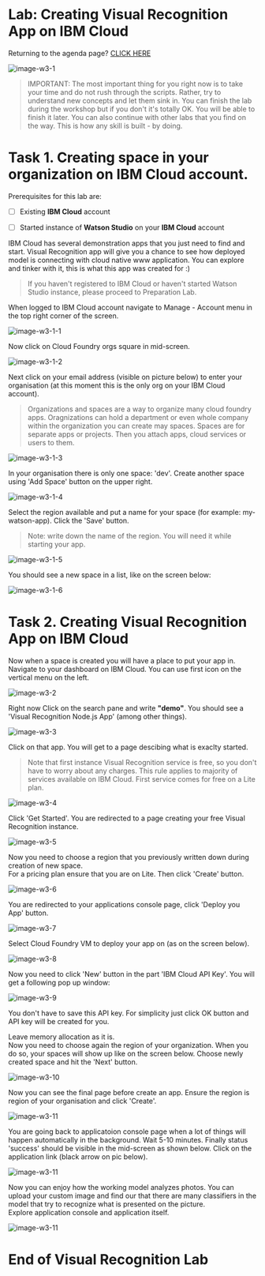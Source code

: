 # Lab: Creating Visual Recognition App on IBM Cloud
  

Returning to the agenda page?  [CLICK HERE](../README.md)  
  

![image-w3-1](../images/w3-1.png)
  
    
> IMPORTANT: The most important thing for you right now is to take your time and do not rush through the scripts. Rather, try to understand new concepts and let them sink in. You can finish the lab during the workshop but if you don't it's totally OK. You will be able to finish it later.  You can also continue with other labs that you find on the way. This is how any skill is built - by doing. 




# Task 1. Creating space in your organization on IBM Cloud account.

Prerequisites for this lab are:

- [ ] Existing **IBM Cloud** account 

- [ ] Started instance of **Watson Studio** on your **IBM Cloud** account 

IBM Cloud has several demonstration apps that you just need to find and start. Visual Recognition app will give you a chance to see how deployed model is connecting with cloud native www application. You can explore and tinker with it, this is what this app was created for :)  


> If you haven't registered to IBM Cloud or haven't started Watson Studio instance, please proceed to Preparation Lab.

When logged to IBM Cloud account navigate to Manage - Account menu in the top right corner of the screen.  

  
 ![image-w3-1-1](../images/w3-1-1.png)      
  
  
Now click on Cloud Foundry orgs square in mid-screen.       
  
  
 ![image-w3-1-2](../images/w3-1-2.png)    
  
Next click on your email address (visible on picture below) to enter your organisation (at this moment this is the only org on your IBM Cloud account).  

> Organizations and spaces are a way to organize many cloud foundry apps. Oragnizations can hold a department or even whole company within the organization you can create may spaces. Spaces are for separate apps or projects. Then you attach apps, cloud services or users to them.    

  
 ![image-w3-1-3](../images/w3-1-3.png)     
  
In your organisation there is only one space: 'dev'. Create another space using 'Add Space' button on the upper right.  
  
 ![image-w3-1-4](../images/w3-1-4.png)    
  
Select the region available and put a name for your space (for example: my-watson-app). Click the 'Save' button.     
> Note: write down the name of the region. You will need it while starting your app.  
  
 ![image-w3-1-5](../images/w3-1-5.png)      
    
You should see a new space in a list, like on the screen below:    
      
 ![image-w3-1-6](../images/w3-1-6.png)      
  
  
# Task 2. Creating Visual Recognition App on IBM Cloud    
  
Now when a space is created you will have a place to put your app in.         
Navigate to your dashboard on IBM Cloud. You can use first icon on the vertical menu on the left.      
    
 ![image-w3-2](../images/w3-2.png)        
    
  

Right now Click on the search pane and write **"demo"**. You should see a 'Visual Recognition Node.js App' (among other things).    
      
 ![image-w3-3](../images/w3-3.png)      
    
Click on that app. You will get to a page descibing what is exaclty started.    
      
> Note that first instance Visual Recognition service is free, so you don't have to worry about any charges. This rule applies to majority of services available on IBM Cloud. First service comes for free on a Lite plan.      
    
 ![image-w3-4](../images/w3-4.png)      
      
Click 'Get Started'. You are redirected to a page creating your free Visual Recognition instance.      
    
  
 ![image-w3-5](../images/w3-5.png)      
    
Now you need to choose a region that you previously written down during creation of new space.  
For a pricing plan ensure that you are on Lite. Then click 'Create' button.        
    
 ![image-w3-6](../images/w3-6.png)      
    
You are redirected to your applications console page, click 'Deploy you App' button.    
      
 ![image-w3-7](../images/w3-7.png)    
    

Select Cloud Foundry VM to deploy your app on (as on the screen below).    
    
 ![image-w3-8](../images/w3-8.png)    
    
Now you need to click 'New' button in the part 'IBM Cloud API Key'. You will get a following pop up window:    
      
 ![image-w3-9](../images/w3-9.png)      
      
You don't have to save this API key. For simplicity just click OK button and API key will be created for you.    
  

Leave memory allocation as it is.       
Now you need to choose again the region of your organization. When you do so, your spaces will show up like on the screen below. Choose newly created space and hit the 'Next' button.    
      
 ![image-w3-10](../images/w3-10.png)      
      
Now you can see the final page before create an app. Ensure the region is region of your organisation and click 'Create'.    
      
 ![image-w3-11](../images/w3-11.png)      
      
You are going back to applicatoion console page when a lot of things will happen automatically in the background. Wait 5-10 minutes. Finally status 'success' should be visible in the mid-screen as shown below. Click on the application link (black arrow on pic below).  
      
 ![image-w3-11](../images/w3-12.png)      
   
 Now you can enjoy how the working model analyzes photos. You can upload your custom image and find our that there are many classifiers in the model that try to recognize what is presented on the picture.  
 Explore application console and application itself.  
  
      
 ![image-w3-11](../images/w3-14.png)      
 
    
  
        
        
# End of Visual Recognition Lab